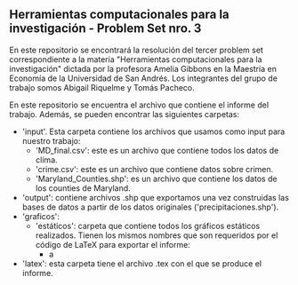 
## Herramientas computacionales para la investigación - Problem Set nro. 3

En este repositorio se encontrará la resolución del tercer problem set correspondiente a la materia "Herramientas computacionales para la investigación" dictada por la profesora Amelia Gibbons en la Maestría en Economía de la Universidad de San Andrés. Los integrantes del grupo de trabajo somos Abigail Riquelme y Tomás Pacheco.

En este repositorio se encuentra el archivo que contiene el informe del trabajo. Además, se pueden encontrar las siguientes carpetas:
* 'input'. Esta carpeta contiene los archivos que usamos como input para nuestro trabajo:
  * 'MD_final.csv': este es un archivo que contiene todos los datos de clima. 
  * 'crime.csv': este es un archivo que contiene datos sobre crimen. 
  * 'Maryland_Counties.shp': es un archivo que contiene los datos de los counties de Maryland. 
* 'output': contiene archivos .shp que exportamos una vez construidas las bases de datos a partir de los datos originales ('precipitaciones.shp').
* 'graficos':
  * 'estáticos': carpeta que contiene todos los gráficos estáticos realizados. Tienen los mismos nombres que son requeridos por el código de LaTeX para exportar el informe: 
    * a
* 'latex': esta carpeta tiene el archivo .tex con el que se produce el informe. 
 
